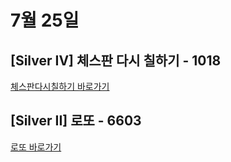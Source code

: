# 7월 25일
## [Silver IV] 체스판 다시 칠하기 - 1018 
[체스판다시칠하기 바로가기](./체스판다시칠하기/)

## [Silver II] 로또 - 6603 
[로또 바로가기](./로또)